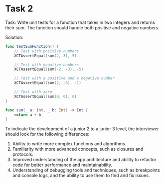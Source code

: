 # Task 2

Task: Write unit tests for a function that takes in two integers and returns
their sum. The function should handle both positive and negative numbers.

Solution:

```swift
func testSumFunction() {
    // Test with positive numbers
    XCTAssertEqual(sum(2, 3), 5)

    // Test with negative numbers
    XCTAssertEqual(sum(-2, -3), -5)

    // Test with a positive and a negative number
    XCTAssertEqual(sum(2, -3), -1)

    // Test with zero
    XCTAssertEqual(sum(0, 0), 0)
}

func sum(_ a: Int, _ b: Int) -> Int {
    return a + b
}
```

To indicate the development of a junior 2 to a junior 3 level, the interviewer
should look for the following differences:

1. Ability to write more complex functions and algorithms.
2. Familiarity with more advanced concepts, such as closures and protocols.
3. Improved understanding of the app architecture and ability to refactor code
   for better performance and maintainability.
4. Understanding of debugging tools and techniques, such as breakpoints and
   console logs, and the ability to use them to find and fix issues.
